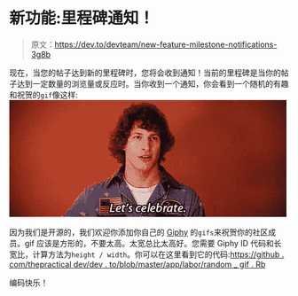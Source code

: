 # 新功能:里程碑通知！

> 原文：<https://dev.to/devteam/new-feature-milestone-notifications-3g8b>

现在，当您的帖子达到新的里程碑时，您将会收到通知！当前的里程碑是当你的帖子达到一定数量的浏览量或反应时。当你收到一个通知，你会看到一个随机的有趣和祝贺的`gif`像这样:
[![Andy Samberg from Hot Rod says, "Let's Celebrate."](img/0199a3684397f86de30cf4e4f0f2afbe.png)](https://i.giphy.com/media/Sk5uipPXyBjfW/giphy.gif)

因为我们是开源的，我们欢迎你添加你自己的 [Giphy](https://giphy.com) 的`gifs`来祝贺你的社区成员。gif 应该是方形的，不要太高。太宽总比太高好。您需要 Giphy ID 代码和长宽比，计算方法为`height / width`。你可以在这里看到它的代码:[https://github . com/thepractical dev/dev . to/blob/master/app/labor/random _ gif . Rb](https://github.com/thepracticaldev/dev.to/blob/master/app/labor/random_gif.rb)

编码快乐！